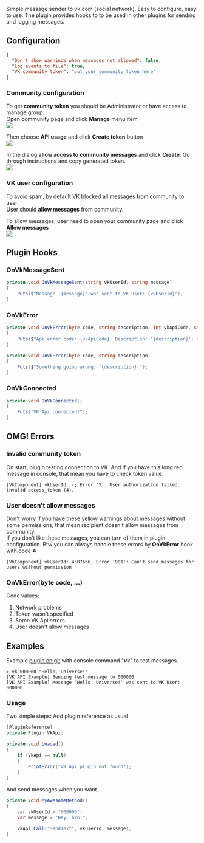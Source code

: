 Simple message sender to vk.com (social network). Easy to configure, easy to use.  The plugin provides hooks to to be used in other plugins for sending and logging messages.

## Configuration

```json
{
  "Don't show warnings when messages not allowed": false,
  "Log events to file": true,
  "VK community token": "put_your_community_token_here"
}
```

### Community configuration

To get **community token** you should be Administrator or have access to manage group.  
Open community page and click **Manage** menu item  
![](https://i.imgur.com/hjRmPSM.png)  

Then choose **API usage** and click **Create token** button  
![](https://i.imgur.com/NmEcuWu.png)  

In the dialog **allow access to community messages** and click **Create**. Go through instructions and copy generated token.  
![](https://i.imgur.com/0jhosde.png)

### VK user configuration

To avoid spam, by default VK blocked all messages from community to user.  
User should **allow messages** from community.

To allow messages, user need to open your community page and click **Allow messages**  
![](https://i.imgur.com/5zQY2BW.png)

## Plugin Hooks

### OnVkMessageSent

```csharp
private void OnVkMessageSent(string vkUserId, string message)
{
    Puts($"Message '{message}' was sent to VK User: {vkUserId}");
}
```

### OnVkError

```csharp
private void OnVkError(byte code, string description, int vkApiCode, string vkUserId)
{
    Puts($"Api error code: {vkApiCode}; Description: '{description}'; User: {vkUserId}");
}

private void OnVkError(byte code, string description)
{
    Puts($"Something going wrong: '{description}'");
}
```

### OnVkConnected

```csharp
private void OnVkConnected()
{
    Puts("VK Api connected!");
}
```

## OMG! Errors

### Invalid community token

On start, plugin testing connection to VK. And if you have this long red message in console, that mean you have to check token value.
```
[VkComponent] vkUserId: -; Error '5': User authorization failed: invalid access_token (4).
```

### User doesn't allow messages

Don't worry if you have these yellow warnings about messages without some permissions, that mean recipient doesn't allow messages from community.  
If you don't like these messages, you can turn of them in plugin configuration. Btw you can always handle these errors by **OnVkError** hook with code **4**
```
[VkComponent] vkUserId: 4307666; Error '901': Can't send messages for users without permission
```

### OnVkError(byte code, ...)

Code values: 
1. Network problems
2. Token wasn't specified
3. Some VK Api errors
4. User doesn't allow messages

## Examples

Example [plugin on git](https://github.com/rust-plugins/VkApi/blob/master/Examples/VkApiExample.cs) with console command "**vk**" to test messages.
```
> vk 000000 "Hello, Universe!"
[VK API Example] Sending test message to 000000
[VK API Example] Message 'Hello, Universe!' was sent to VK User: 000000
```

### Usage

Two simple steps:  Add plugin reference as usual
```csharp
[PluginReference]
private Plugin VkApi;

private void Loaded()
{
    if (VkApi == null)
    {
        PrintError("VK Api plugin not found");
    }
}
```

And send messages when you want
```csharp
private void MyAwesomeMethod()
{
    var vkUserId = "000000";
    var message = "Hey, bro!";

    VkApi.Call("SendText", vkUserId, message);
}
```